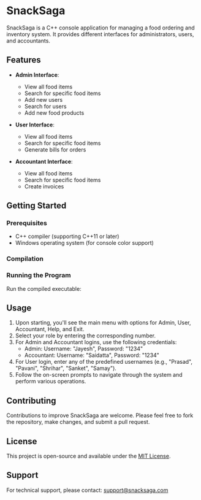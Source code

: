 # SnackSaga

SnackSaga is a C++ console application for managing a food ordering and inventory system. It provides different interfaces for administrators, users, and accountants.

## Features

- **Admin Interface**:
  - View all food items
  - Search for specific food items
  - Add new users
  - Search for users
  - Add new food products

- **User Interface**:
  - View all food items
  - Search for specific food items
  - Generate bills for orders

- **Accountant Interface**:
  - View all food items
  - Search for specific food items
  - Create invoices

## Getting Started

### Prerequisites

- C++ compiler (supporting C++11 or later)
- Windows operating system (for console color support)

### Compilation


### Running the Program

Run the compiled executable:


## Usage

1. Upon starting, you'll see the main menu with options for Admin, User, Accountant, Help, and Exit.
2. Select your role by entering the corresponding number.
3. For Admin and Accountant logins, use the following credentials:
   - Admin: Username: "Jayesh", Password: "1234"
   - Accountant: Username: "Saidatta", Password: "1234"
4. For User login, enter any of the predefined usernames (e.g., "Prasad", "Pavani", "Shrihar", "Sanket", "Samay").
5. Follow the on-screen prompts to navigate through the system and perform various operations.

## Contributing

Contributions to improve SnackSaga are welcome. Please feel free to fork the repository, make changes, and submit a pull request.

## License

This project is open-source and available under the [MIT License](https://opensource.org/licenses/MIT).

## Support

For technical support, please contact: support@snacksaga.com

